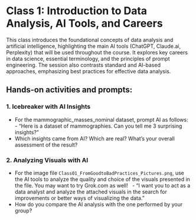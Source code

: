 
# Class 1: Introduction to Data Analysis, AI Tools, and Careers

This class introduces the foundational concepts of data analysis and artificial intelligence, highlighting the main AI tools (ChatGPT, Claude.ai, Perplexity) that will be used throughout the course. It explores key careers in data science, essential terminology, and the principles of prompt engineering. The session also contrasts standard and AI-based approaches, emphasizing best practices for effective data analysis.

## Hands-on activities and prompts:

### 1. Icebreaker with AI Insights
- For the mammographic_masses_nominal dataset, prompt AI as follows:
  - “Here is a dataset of mammographies. Can you tell me 3 surprising insights?”
- Which insights came from AI? Which are real? What’s your overall assessment of the result?

### 2. Analyzing Visuals with AI
- For the image file `Class01_FromGoodtoBadPractices_Pictures.png`, use the AI tools to analyze the quality and choice of the visuals presented in the file. You may want to try Grok.com as well!
  - “I want you to act as a data analyst and analyze the attached visuals in the search for improvements or better ways of visualizing the data.”
- How do you compare the AI analysis with the one performed by your group?
